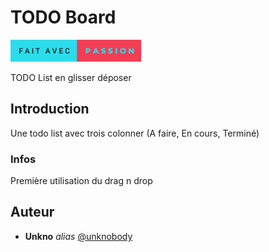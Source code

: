 # TODO Board

![This is an image](../assets/with-passion.png)

TODO List en glisser déposer

## Introduction

Une todo list avec trois colonner (A faire, En cours, Terminé)

### Infos

Première utilisation du drag n drop

## Auteur

- **Unkno** _alias_ [@unknobody](https://github.com/Unknobody)
